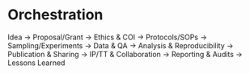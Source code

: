 # Orchestration

Idea → Proposal/Grant → Ethics & COI → Protocols/SOPs → Sampling/Experiments → Data & QA → Analysis & Reproducibility
→ Publication & Sharing → IP/TT & Collaboration → Reporting & Audits → Lessons Learned
